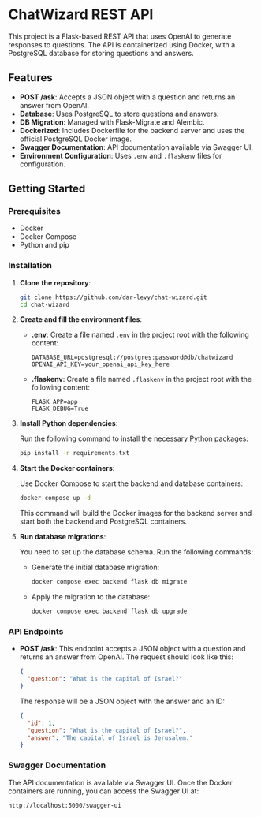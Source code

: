 # ChatWizard REST API

This project is a Flask-based REST API that uses OpenAI to generate responses to questions. The API is containerized using Docker, with a PostgreSQL database for storing questions and answers.

## Features

- **POST /ask**: Accepts a JSON object with a question and returns an answer from OpenAI.
- **Database**: Uses PostgreSQL to store questions and answers.
- **DB Migration**: Managed with Flask-Migrate and Alembic.
- **Dockerized**: Includes Dockerfile for the backend server and uses the official PostgreSQL Docker image.
- **Swagger Documentation**: API documentation available via Swagger UI.
- **Environment Configuration**: Uses `.env` and `.flaskenv` files for configuration.

## Getting Started

### Prerequisites

- Docker
- Docker Compose
- Python and pip

### Installation

1. **Clone the repository**:

   ```sh
   git clone https://github.com/dar-levy/chat-wizard.git
   cd chat-wizard
   ```

2. **Create and fill the environment files**:

   - **.env**: Create a file named `.env` in the project root with the following content:

     ```env
     DATABASE_URL=postgresql://postgres:password@db/chatwizard
     OPENAI_API_KEY=your_openai_api_key_here
     ```

   - **.flaskenv**: Create a file named `.flaskenv` in the project root with the following content:

     ```env
     FLASK_APP=app
     FLASK_DEBUG=True
     ```

3. **Install Python dependencies**:

   Run the following command to install the necessary Python packages:

   ```sh
   pip install -r requirements.txt
   ```

4. **Start the Docker containers**:

   Use Docker Compose to start the backend and database containers:

   ```sh
   docker compose up -d
   ```

   This command will build the Docker images for the backend server and start both the backend and PostgreSQL containers.

5. **Run database migrations**:

   You need to set up the database schema. Run the following commands:

   - Generate the initial database migration:

     ```sh
     docker compose exec backend flask db migrate
     ```

   - Apply the migration to the database:

     ```sh
     docker compose exec backend flask db upgrade
     ```

### API Endpoints

- **POST /ask**: This endpoint accepts a JSON object with a question and returns an answer from OpenAI. The request should look like this:

  ```json
  {
    "question": "What is the capital of Israel?"
  }
  ```

  The response will be a JSON object with the answer and an ID:

  ```json
  {
    "id": 1,
    "question": "What is the capital of Israel?",
    "answer": "The capital of Israel is Jerusalem."
  }
  ```

### Swagger Documentation

The API documentation is available via Swagger UI. Once the Docker containers are running, you can access the Swagger UI at:

```
http://localhost:5000/swagger-ui
```
